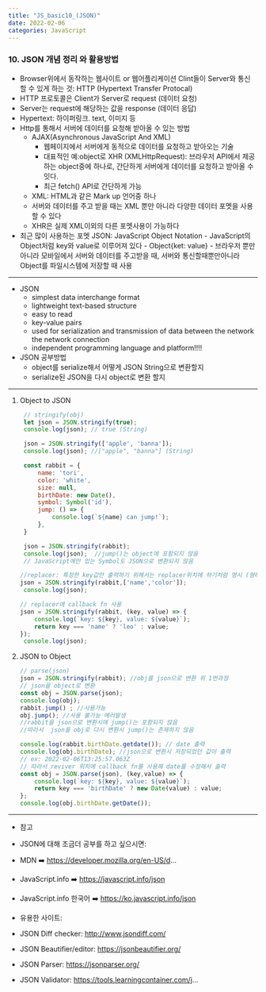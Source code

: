 ```yaml
---
title: "JS_basic10_(JSON)"
date: 2022-02-06 
categories: JavaScript
---
```


### 10.  JSON 개념 정리 와 활용방법
- Browser위에서 동작하는 웹사이트 or 웹어플리케이션 Clint들이 Server와 통신 할 수 있게 하는 것: HTTP (Hypertext Transfer Protocal)
- HTTP 프로토콜은 Client가 Server로 request (데이터 요청)
- Server는 request에 해당하는 값을 response (데이터 응답)
- Hypertext: 하이퍼링크. text, 이미지 등 
- Http를 통해서 서버에 데이터를 요청해 받아올 수 있는 방법
    - AJAX(Asynchronous JavaScript And XML)
        - 웹페이지에서 서버에게 동적으로 데이터를 요청하고 받아오는 기술
        - 대표적인 예:object로 XHR (XMLHttpRequest): 브라우저 API에서 제공하는 object중에 하나로, 간단하게 서버에게 데이터를 요청하고 받아올 수 잇다.
        - 최근 fetch() API로 간단하게 가능
    - XML: HTML과 같은 Mark up 언어중 하나
    - 서버와 데이터를 주고 받을 때는 XML 뿐만 아니라 다양한 데이터 포멧을 사용할 수 있다
    - XHR은 실제 XML이외의 다른 포멧사용이 가능하다
- 최근 많이 사용하는 포멧 JSON: JavaScript Object Notation 
        - JavaScript의 Object처럼 key와 value로 이루어져 있다
        - Object{ket: value}
        - 브라우저 뿐만아니라 모바일에서 서버와 데이터를 주고받을 때, 서버와 통신할때뿐만아니라 Object를 파일시스템에 저장할 때 사용
- - -
- JSON
    - simplest data interchange format
    - lightweight text-based structure
    - easy to read
    - key-value pairs
    - used for serialization and transmission of data between the network the network connection
    - independent programming language and platform!!!!
- JSON 공부방법
    - object를 serialize해서 어떻게 JSON String으로 변환할지
    - serialize된 JSON을 다시 object로 변환 할지
- - - 

1. Object to JSON
    ```javascript
     // stringify(obj)   
     let json = JSON.stringify(true);
     console.log(json); // true (String)

     json = JSON.stringify(['apple', 'banna']);
     console.log(json); //["apple", "banna"] (String)

     const rabbit = {
         name: 'tori',
         color: 'white',
         size: null,
         birthDate: new Date(),
         symbol: Symbol('id'),
         jump: () => {
             console.log(`${name} can jump!`);
         },
     }

     json = JSON.stringify(rabbit);
     console.log(json);  //jump()는 object에 포함되지 않음
     // JavaScript에만 있는 Symbol도 JSON으로 변환되지 않음
    
    //replacer: 특정한 key값만 출력하기 위해서는 replacer위치에 하기처럼 명시 (형태는 callback fn, array)
    json = JSON.stringify(rabbit,['name','color']);
     console.log(json);
    
    // replacer에 callback fn 사용
    json = JSON.stringify(rabbit, (key, value) => {
        console.log(`key: ${key}, value: ${value}`);
        return key === 'name' ? 'leo' : value;
    });
     console.log(json);
    ```

2. JSON to Object
    ```javascript
    // parse(json)
    json = JSON.stringify(rabbit); //obj를 json으로 변환 위 1번과정
    // json을 object로 변환
    const obj = JSON.parse(json);
    console.log(obj);
    rabbit.jump() ; //사용가능
    obj.jump(); //사용 불가능 에러발생
    //rabbit을 json으로 변환시에 jump()는 포함되지 않음
    //따라서  json을 obj로 다시 변환시 jump()는 존재하지 않음

    console.log(rabbit.birthDate.getdate()); // date 출력
    console.log(obj.birthDate); //json으로 변환시 저장되었던 값이 출력
    // ex: 2022-02-06T13:25:57.063Z
    // 따라서 reviver 위치에 callback fn를 사용해 date를 수정해서 출력
    const obj = JSON.parse(json), (key,value) => {
        console.log(`key: ${key}, value: ${value}`);
        return key === 'birthDate' ? new Date(value) : value;
    };
    console.log(obj.birthDate.getDate());
    ```
- - - 

- 참고
- JSON에 대해 조금더 공부를 하고 싶으시면: 
- MDN ➡️ https://developer.mozilla.org/en-US/d...
- JavaScript.info ➡️ https://javascript.info/json
- JavaScript.info 한국어 ➡️ https://ko.javascript.info/json 

- 유용한 사이트:
- JSON Diff checker: http://www.jsondiff.com/
- JSON Beautifier/editor: https://jsonbeautifier.org/
- JSON Parser: https://jsonparser.org/
- JSON Validator: https://tools.learningcontainer.com/j...
